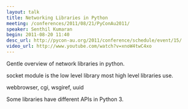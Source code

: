 ```yaml
---
layout: talk
title: Networking Libraries in Python
meeting: /conferences/2011/08/21/PyConAu2011/
speaker: Senthil Kumaran
begin: 2011-08-20 11:40
desc_url: http://pycon-au.org/2011/conference/schedule/event/15/
video_url: http://www.youtube.com/watch?v=xnoW4twC4xo
---
```

Gentle overview of network libraries in python.

socket module is the low level library most high level libraries use.

webbrowser, cgi, wsgiref, uuid

Some libraries have different APIs in Python 3.
